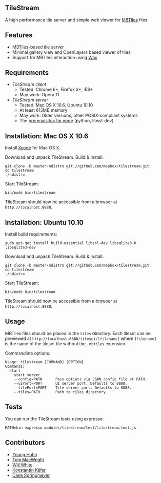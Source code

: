 TileStream
----------
A high performance tile server and simple web viewer for [MBTiles][1] files.

[1]:[http://mbtiles.org]


Features
--------
- MBTiles-based tile server
- Minimal gallery view and OpenLayers based viewer of tiles
- Support for MBTiles interaction using [Wax](http://github.com/mapbox/wax)


Requirements
------------
- *TileStream client*
  - Tested: Chrome 6+, Firefox 3+, IE8+
  - May work: Opera 11
- *TileStream server*
  - Tested: Mac OS X 10.6, Ubuntu 10.10
  - At least 613MB memory
  - May work: Older versions, other POSIX-compliant systems
  - The [prerequisites for node][2] (python, libssl-dev)

[2]:https://github.com/ry/node/wiki/Installation


Installation: Mac OS X 10.6
---------------------------
Install [Xcode][3] for Mac OS X.

Download and unpack TileStream. Build & install:

    git clone -b master-ndistro git://github.com/mapbox/tilestream.git
    cd tilestream
    ./ndistro

Start TileStream:

    bin/node bin/tilestream

TileStream should now be accessible from a browser at `http://localhost:8888`.

[3]:http://developer.apple.com/technologies/tools/xcode.html


Installation: Ubuntu 10.10
--------------------------
Install build requirements:

    sudo apt-get install build-essential libssl-dev libsqlite3-0 libsqlite3-dev

Download and unpack TileStream. Build & install:

    git clone -b master-ndistro git://github.com/mapbox/tilestream.git
    cd tilestream
    ./ndistro

Start TileStream:

    bin/node bin/tilestream

TileStream should now be accessible from a browser at `http://localhost:8888`.


Usage
-----
MBTiles files should be placed in the `tiles` directory. Each
tileset can be previewed at `http://localhost:8888/tileset/[filename]` where
`[filename]` is the name of the tileset file without the `.mbtiles` extension.

Commandline options:

    Usage: tilestream [COMMAND] [OPTION]
    Commands:
      start
        start server
        --config=PATH      Pass options via JSON config file at PATH.
        --uiPort=PORT      UI server port. Defaults to 8888.
        --tilePort=PORT    Tile server port. Defaults to 8888.
        --tiles=PATH       Path to tiles directory.


Tests
-----
You can run the TileStream tests using expresso:

    PATH=bin expresso modules/tilestream/test/tilestream.test.js


Contributors
------------
- [Young Hahn](https://github.com/yhahn)
- [Tom MacWright](https://github.com/tmcw)
- [Will White](https://github.com/willwhite)
- [Konstantin Käfer](https://github.com/kkaefer)
- [Dane Springmeyer](https://github.com/springmeyer)
